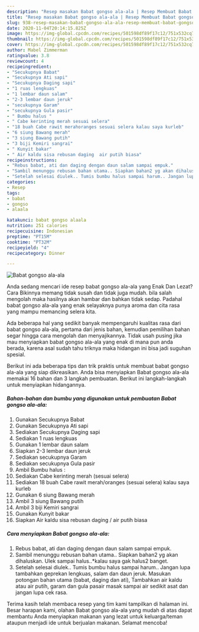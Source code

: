 ```yaml
---
description: "Resep masakan Babat gongso ala-ala | Resep Membuat Babat gongso ala-ala Yang Paling Enak"
title: "Resep masakan Babat gongso ala-ala | Resep Membuat Babat gongso ala-ala Yang Paling Enak"
slug: 938-resep-masakan-babat-gongso-ala-ala-resep-membuat-babat-gongso-ala-ala-yang-paling-enak
date: 2020-11-04T20:14:15.825Z
image: https://img-global.cpcdn.com/recipes/501598df89f17c12/751x532cq70/babat-gongso-ala-ala-foto-resep-utama.jpg
thumbnail: https://img-global.cpcdn.com/recipes/501598df89f17c12/751x532cq70/babat-gongso-ala-ala-foto-resep-utama.jpg
cover: https://img-global.cpcdn.com/recipes/501598df89f17c12/751x532cq70/babat-gongso-ala-ala-foto-resep-utama.jpg
author: Mabel Zimmerman
ratingvalue: 3.8
reviewcount: 4
recipeingredient:
- "Secukupnya Babat"
- "Secukupnya Ati sapi"
- "Secukupnya Daging sapi"
- "1 ruas lengkuas"
- "1 lembar daun salam"
- "2-3 lembar daun jeruk"
- "secukupnya Garam"
- "secukupnya Gula pasir"
- " Bumbu halus "
- " Cabe kerinting merah sesuai selera"
- "18 buah Cabe rawit merahoranges sesuai selera kalau saya kurleb"
- "6 siung Bawang merah"
- "3 siung Bawang putih"
- "3 biji Kemiri sangrai"
- " Kunyit bakar"
- " Air kaldu sisa rebusan daging  air putih biasa"
recipeinstructions:
- "Rebus babat, ati dan daging dengan daun salam sampai empuk."
- "Sambil menunggu rebusan bahan utama.. Siapkan bahan2 yg akan dihaluskan. Ulek sampai halus..*kalau saya gak halus2 banget."
- "Setelah selesai diulek.. Tumis bumbu halus sampai harum.. Jangan lupa tambahkan geprekan lengkuas, salam dan daun jeruk. Masukan potongan bahan utama (babat, daging dan ati), Tambahkan air kaldu atau air putih, garam dan gula pasair masak sampai air sedikit asat dan jangan lupa cek rasa."
categories:
- Resep
tags:
- babat
- gongso
- alaala

katakunci: babat gongso alaala 
nutrition: 251 calories
recipecuisine: Indonesian
preptime: "PT15M"
cooktime: "PT32M"
recipeyield: "4"
recipecategory: Dinner

---
```



![Babat gongso ala-ala](https://img-global.cpcdn.com/recipes/501598df89f17c12/751x532cq70/babat-gongso-ala-ala-foto-resep-utama.jpg)

Anda sedang mencari ide resep babat gongso ala-ala yang Enak Dan Lezat? Cara Bikinnya memang tidak susah dan tidak juga mudah. bila salah mengolah maka hasilnya akan hambar dan bahkan tidak sedap. Padahal babat gongso ala-ala yang enak selayaknya punya aroma dan cita rasa yang mampu memancing selera kita.



Ada beberapa hal yang sedikit banyak mempengaruhi kualitas rasa dari babat gongso ala-ala, pertama dari jenis bahan, kemudian pemilihan bahan segar hingga cara mengolah dan menyajikannya. Tidak usah pusing jika mau menyiapkan babat gongso ala-ala yang enak di mana pun anda berada, karena asal sudah tahu triknya maka hidangan ini bisa jadi suguhan spesial.


Berikut ini ada beberapa tips dan trik praktis untuk membuat babat gongso ala-ala yang siap dikreasikan. Anda bisa menyiapkan Babat gongso ala-ala memakai 16 bahan dan 3 langkah pembuatan. Berikut ini langkah-langkah untuk menyiapkan hidangannya.

<!--inarticleads1-->

##### Bahan-bahan dan bumbu yang digunakan untuk pembuatan Babat gongso ala-ala:

1. Gunakan Secukupnya Babat
1. Gunakan Secukupnya Ati sapi
1. Sediakan Secukupnya Daging sapi
1. Sediakan 1 ruas lengkuas
1. Gunakan 1 lembar daun salam
1. Siapkan 2-3 lembar daun jeruk
1. Sediakan secukupnya Garam
1. Sediakan secukupnya Gula pasir
1. Ambil  Bumbu halus :
1. Sediakan  Cabe kerinting merah (sesuai selera)
1. Sediakan 18 buah Cabe rawit merah/oranges (sesuai selera) kalau saya kurleb
1. Gunakan 6 siung Bawang merah
1. Ambil 3 siung Bawang putih
1. Ambil 3 biji Kemiri sangrai
1. Gunakan  Kunyit bakar
1. Siapkan  Air kaldu sisa rebusan daging / air putih biasa




<!--inarticleads2-->

##### Cara menyiapkan Babat gongso ala-ala:

1. Rebus babat, ati dan daging dengan daun salam sampai empuk.
1. Sambil menunggu rebusan bahan utama.. Siapkan bahan2 yg akan dihaluskan. Ulek sampai halus..*kalau saya gak halus2 banget.
1. Setelah selesai diulek.. Tumis bumbu halus sampai harum.. Jangan lupa tambahkan geprekan lengkuas, salam dan daun jeruk. Masukan potongan bahan utama (babat, daging dan ati), Tambahkan air kaldu atau air putih, garam dan gula pasair masak sampai air sedikit asat dan jangan lupa cek rasa.




Terima kasih telah membaca resep yang tim kami tampilkan di halaman ini. Besar harapan kami, olahan Babat gongso ala-ala yang mudah di atas dapat membantu Anda menyiapkan makanan yang lezat untuk keluarga/teman ataupun menjadi ide untuk berjualan makanan. Selamat mencoba!
